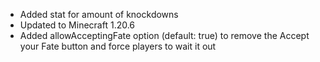 - Added stat for amount of knockdowns
- Updated to Minecraft 1.20.6
- Added allowAcceptingFate option (default: true) to remove the Accept your Fate button and force players to wait it out